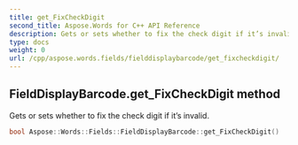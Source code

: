```yaml
---
title: get_FixCheckDigit
second_title: Aspose.Words for C++ API Reference
description: Gets or sets whether to fix the check digit if it’s invalid. 
type: docs
weight: 0
url: /cpp/aspose.words.fields/fielddisplaybarcode/get_fixcheckdigit/
---
```

## FieldDisplayBarcode.get_FixCheckDigit method


Gets or sets whether to fix the check digit if it’s invalid.

```cpp
bool Aspose::Words::Fields::FieldDisplayBarcode::get_FixCheckDigit()
```

